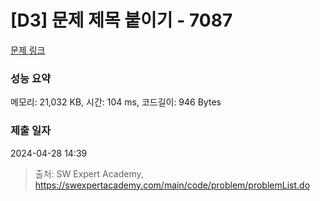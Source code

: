 # [D3] 문제 제목 붙이기 - 7087 

[문제 링크](https://swexpertacademy.com/main/code/problem/problemDetail.do?contestProbId=AWkIdD46A5EDFAXC) 

### 성능 요약

메모리: 21,032 KB, 시간: 104 ms, 코드길이: 946 Bytes

### 제출 일자

2024-04-28 14:39



> 출처: SW Expert Academy, https://swexpertacademy.com/main/code/problem/problemList.do